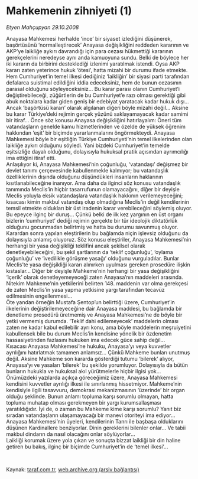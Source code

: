 # Mahkemenin zihniyeti (1)

*Etyen Mahçupyan 29.10.2008*

<div class="taraf_structure_2col_1zq">
<div class="margen_n">



 <p>Anayasa Mahkemesi herhalde ‘ince’ bir siyaset izlediğini düşünerek, başörtüsünü ‘normalleştirecek’ Anayasa değişikliğini reddeden kararının ve AKP’ye laikliğe aykırı davrandığı için para cezası hükmettiği kararının gerekçelerini neredeyse aynı anda kamuoyuna sundu. Belki de böylece her iki kararın da birbirini desteklediği izlenimi yaratılmak istendi. Oysa AKP kararı zaten yeterince hukuk ‘ötesi’, hatta mizahi bir durumu ifade etmekte. Hem Cumhuriyet’in temel ilkesi dediğiniz ‘laikliğin’ bir siyasi parti tarafından defalarca suistimal edildiğini iddia edeceksiniz, hem de bunun cezasının parasal olduğunu söyleyeceksiniz... Bu karar parası olanın Cumhuriyet’i değiştirebileceği, züğürtlerin de bu Cumhuriyet’e razı olması gerektiği gibi abuk noktalara kadar giden geniş bir edebiyat yaratacak kadar hukuk dışı...<br/>Ancak ‘başörtüsü kararı’ olarak algılanan diğeri böyle mizahi değil... Aksine bu karar Türkiye’deki rejimin gerçek yüzünü saklayamayacak kadar samimi bir itiraf... Önce söz konusu Anayasa değişikliğini hatırlayalım: Öneri tüm vatandaşların genelde kamu hizmetlerinden ve özelde de yüksek öğrenim hakkından ‘eşit’ bir biçimde yararlanmalarını öngörmekteydi. Anayasa Mahkemesi böyle bir eşitliğin Türkiye Cumhuriyeti’nin temel ilkelerinden olan laikliğe aykırı olduğunu söyledi. Yani bizdeki Cumhuriyet’in temelde eşitsizliğe dayalı olduğunu, dolayısıyla hukuksal pratik açısından ayrımcılığı ima ettiğini itiraf etti. <br/>Anlaşılıyor ki, Anayasa Mahkemesi’nin çoğunluğu, ‘vatandaşı’ değişmez bir devlet tanımı çerçevesinde kabullenmekle kalmıyor; bu vatandaşlık özelliklerinin dışında olduğunu düşündükleri insanların haklarının kısıtlanabileceğine inanıyor. Ama daha da ilginci söz konusu vatandaşlık tanımında Meclis’in hiçbir tasarrufunun olamayacağını, diğer bir deyişle Meclis yoluyla eksik vatandaşlara vatandaşlık hakkının verilemeyeceğini; kısacası kimin makbul vatandaş olup olmadığına Meclis’in değil kendilerinin temsil etmekte oldukları bir üst iradenin karar verebileceğini söylemiş oluyor. <br/>Bu epeyce ilginç bir duruş... Çünkü belki de ilk kez yargının en üst organı bizlerin ‘cumhuriyet’ dediği rejimin gerçekte bir tür ideolojik diktatörlük olduğunu gocunmadan belirtmiş ve hatta bu durumu savunmuş oluyor. Karardan sonra yapılan eleştirilerin bu bağlamda niçin işlevsiz olduğunu da dolayısıyla anlamış oluyoruz. Söz konusu eleştiriler, Anayasa Mahkemesi’nin herhangi bir yasa değişikliği teklifini ancak şekilsel olarak denetleyebileceğini, bu şekil şartlarının da ‘teklif çoğunluğu’, ‘oylama çoğunluğu’ ve ‘ivedilikle görüşme yasağı’ olduğunu vurguladılar. Bunlar Meclis’te yasa değişikliği kararı alınırken uyulması gereken prosedüre ilişkin kıstaslar... Diğer bir deyişle Mahkeme’nin herhangi bir yasa değişikliğini ‘içerik’ olarak denetleyemeyeceği zaten Anayasa’nın maddeleri arasında. Nitekim Mahkeme’nin yetkilerini belirten 148. maddenin var olma gerekçesi de zaten Meclis’in yasa yapma yetkisine yargı tarafından tecavüz edilmesinin engellenmesi...<br/>Öte yandan örneğin Mustafa Şentop’un belirttiği üzere, Cumhuriyet’in ilkelerinin değiştirilemeyeceğine dair Anayasa maddesi, bu bağlamda bir denetleme prosedürü üretmemiş ve Anayasa Mahkemesi’ne de böyle bir yetki vermemiş durumda. ‘Teklif dahi edilemeyecek’ maddelerin olması zaten ne kadar kabul edilebilir ayrı konu, ama böyle maddelerin meşruiyetini kabullensek bile bu durum Meclis’in kendisine yönelik bir özdenetim hassasiyetinden fazlasını hukuken ima edecek güce sahip değil... <br/>Kısacası Anayasa Mahkemesi’ne hukuku, Anayasa’yı veya kuvvetler ayrılığını hatırlatmak tamamen anlamsız... Çünkü Mahkeme bunları unutmuş değil. Aksine Mahkeme son kararda gösterdiği tutumu ‘bilerek’ alıyor, Anayasa’yı ve yasaları ‘bilerek’ bu şekilde yorumluyor. Dolayısıyla da bütün bunların hukukla ve hukuksal akıl yürütmelerle hiçbir ilgisi yok...<br/>Önümüzdeki yazılarda açıkça göreceğimiz üzere, Anayasa Mahkemesi kendisini kuvvetler ayrılığı ilkesi ile sınırlanmış hissetmiyor. Mahkeme’nin kendisiyle ilgili tasavvuru, demokrasi mekanizmasının ‘üzerinde’ bir organ olduğu şeklinde. Bunun anlamı topluma karşı sorumlu olmayan, hatta topluma muhatap olması gerekmeyen bir yargı kurumsallaşması yaratıldığıdır. İyi de, o zaman bu Mahkeme kime karşı sorumlu? Yanıt biz sıradan vatandaşların ulaşamayacağı bir manevi otoriteyi ima ediyor... Anayasa Mahkemesi’nin üyeleri, kendilerinin Tanrı ile başbaşa olduklarını düşünen Kardinallere benziyorlar. Dinin gereklerini bilenler onlar... Ve tabii makbul dindarın da nasıl olacağını onlar söylüyorlar... <br/>Laikliği korumak üzere yola çıkan ve sonuçta bizzat laikliği bir din haline getiren bu bakış, ilginç bir biçimde Cumhuriyet’in de ‘temel ilkesi’...</p>

<br/>


<div id="taraf_not">
</div>

</div>


</div>

Kaynak: [taraf.com.tr](http://www.taraf.com.tr:80/makale/2440.htm), [web.archive.org (arşiv bağlantısı)](http://web.archive.org/web/20081101034859/http://www.taraf.com.tr:80/makale/2440.htm)
